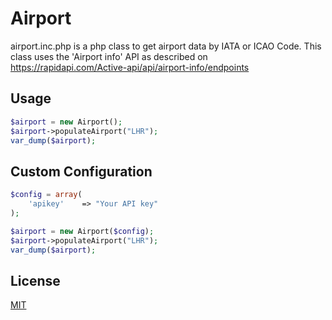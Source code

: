 # Airport

airport.inc.php is a php class to get airport data by IATA or ICAO Code.
This class uses the 'Airport info' API as described on https://rapidapi.com/Active-api/api/airport-info/endpoints


## Usage

```php
$airport = new Airport();
$airport->populateAirport("LHR");
var_dump($airport);
```

## Custom Configuration

```php
$config = array(
	'apikey'	=> "Your API key"
);

$airport = new Airport($config);
$airport->populateAirport("LHR");
var_dump($airport);

```
## License
[MIT](https://choosealicense.com/licenses/mit/)
